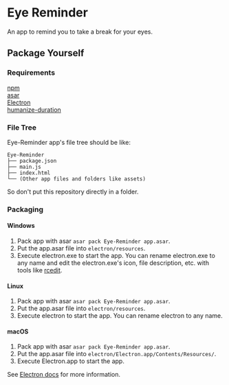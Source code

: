# Eye Reminder
An app to remind you to take a break for your eyes.

## Package Yourself
### Requirements
[npm](https://www.npmjs.com/)  
[asar](https://github.com/electron/asar)  
[Electron](https://github.com/electron/electron/releases/latest)  
[humanize-duration](https://www.npmjs.com/package/humanize-duration)

### File Tree  
Eye-Reminder app's file tree should be like:  
```
Eye-Reminder
├── package.json
├── main.js
├── index.html
└── (Other app files and folders like assets)
```  
So don't put this repository directly in a folder.
### Packaging
#### Windows  
1. Pack app with asar `asar pack Eye-Reminder app.asar`.  
2. Put the app.asar file into `electron/resources`.  
3. Execute electron.exe to start the app. You can rename electron.exe to any name and edit the electron.exe's icon, file description, etc. with tools like [rcedit](https://github.com/electron/rcedit).  
#### Linux  
1. Pack app with asar `asar pack Eye-Reminder app.asar`.  
2. Put the app.asar file into `electron/resources`.
3. Execute electron to start the app. You can rename electron to any name.
#### macOS  
1. Pack app with asar `asar pack Eye-Reminder app.asar`.  
2. Put the app.asar file into `electron/Electron.app/Contents/Resources/`.  
3. Execute Electron.app to start the app.  
  
See [Electron docs](https://www.electronjs.org/docs/tutorial/application-distribution) for more information.